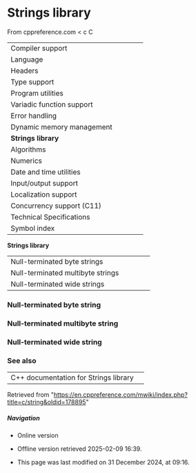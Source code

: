 # Strings library

From cppreference.com
< c
 C

|  |  |  |  |  |
| --- | --- | --- | --- | --- |
| Compiler support | | | | |
| Language | | | | |
| Headers | | | | |
| Type support | | | | |
| Program utilities | | | | |
| Variadic function support | | | | |
| Error handling | | | | |
| Dynamic memory management | | | | |
| ****Strings library**** | | | | |
| Algorithms | | | | |
| Numerics | | | | |
| Date and time utilities | | | | |
| Input/output support | | | | |
| Localization support | | | | |
| Concurrency support (C11) | | | | |
| Technical Specifications | | | | |
| Symbol index | | | | |

 ****Strings library****

|  |  |  |  |  |
| --- | --- | --- | --- | --- |
| Null-terminated byte strings | | | | |
| Null-terminated multibyte strings | | | | |
| Null-terminated wide strings | | | | |

### Null-terminated byte string

### Null-terminated multibyte string

### Null-terminated wide string

### See also

|  |  |
| --- | --- |
| C++ documentation for Strings library | |

Retrieved from "<https://en.cppreference.com/mwiki/index.php?title=c/string&oldid=178895>"

##### Navigation

- Online version
- Offline version retrieved 2025-02-09 16:39.

- This page was last modified on 31 December 2024, at 09:16.